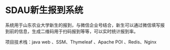 #  SDAU新生报到系统
系统用于山东农业大学新生的报到，与微信企业号结合，新生可以通过微信填写报到前的信息，生成二维码用于扫码报到等等，可以实时统计报到率。

项目技术栈：java web 、SSM、Thymeleaf 、Apache POI 、Redis、Nginx
